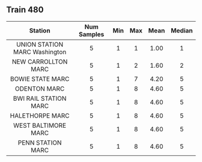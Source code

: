 ## Train 480

| Station | Num Samples | Min | Max | Mean | Median |
| :-----: | :---------: | :-: | :-: | :--: | :----: |
| UNION STATION MARC Washington | 5 | 1 | 1 | 1.00 | 1 |
| NEW CARROLLTON MARC | 5 | 1 | 2 | 1.60 | 2 |
| BOWIE STATE MARC | 5 | 1 | 7 | 4.20 | 5 |
| ODENTON MARC | 5 | 1 | 8 | 4.60 | 5 |
| BWI RAIL STATION MARC | 5 | 1 | 8 | 4.60 | 5 |
| HALETHORPE MARC | 5 | 1 | 8 | 4.60 | 5 |
| WEST BALTIMORE MARC | 5 | 1 | 8 | 4.60 | 5 |
| PENN STATION MARC | 5 | 1 | 8 | 4.60 | 5 |
